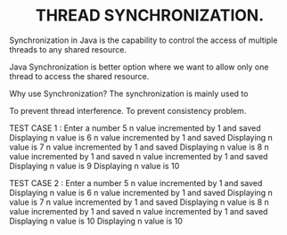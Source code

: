<h1 align="center">THREAD SYNCHRONIZATION.</h1>


Synchronization in Java is the capability to control the access of multiple threads to any shared resource.

Java Synchronization is better option where we want to allow only one thread to access the shared resource.

Why use Synchronization?
The synchronization is mainly used to

To prevent thread interference.
To prevent consistency problem.

TEST CASE 1 :
                                                            Enter a number
                                                            5
                                                            n value incremented by 1 and saved
                                                            Displaying n value is 6
                                                            n value incremented by 1 and saved
                                                            Displaying n value is 7
                                                            n value incremented by 1 and saved
                                                            Displaying n value is 8
                                                            n value incremented by 1 and saved
                                                            n value incremented by 1 and saved
                                                            Displaying n value is 9
                                                            Displaying n value is 10

TEST CASE 2 :
                                                            Enter a number
                                                            5
                                                            n value incremented by 1 and saved
                                                            Displaying n value is 6
                                                            n value incremented by 1 and saved
                                                            Displaying n value is 7
                                                            n value incremented by 1 and saved
                                                            Displaying n value is 8
                                                            n value incremented by 1 and saved
                                                            n value incremented by 1 and saved
                                                            Displaying n value is 10
                                                            Displaying n value is 10
